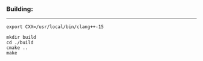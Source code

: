 ### Building:
------
    export CXX=/usr/local/bin/clang++-15
    
    mkdir build
    cd ./build 
    cmake ..  
    make  
